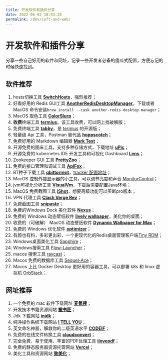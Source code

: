 ```yaml
---
title: 开发软件和插件分享
date: 2022-06-02 18:53:20
permalink: /dev/soft-and-web/
---
```

# 开发软件和插件分享

分享一些自己好用的软件和网址，记录一些开发者必备的傻瓜式配置，方便忘记的时候快速找到。

## 软件推荐

1. hosts切换工具 [**SwitchHosts**](https://www.electronjs.org/apps/switchhosts)，强烈推荐<Badge text="MacOS" type="tip" /><Badge text="Windows" type="info" />；
2. 好看好用的 Redis GUI工具 [**AnotherRedisDesktopManager**](https://gitee.com/qishibo/AnotherRedisDesktopManager)。下载或者 MacOS 命令安装`brew install --cask another-redis-desktop-manager`；
3. MacOS 取色工具 [**ColorSlurp**](https://apps.apple.com/cn/app/colorslurp/id1287239339?l=en&mt=12)<Badge text="MacOS" type="tip" /><Badge text="Windows" type="info" />；
5. **收费**终端工具 [**termius**](https://www.termius.com/)。该工具收费，可以网上找破解版<Badge text="MacOS" type="tip" />；
6. 免费终端工具 [**tabby**](https://github.com/Eugeny/tabby/releases)，是 [termius](https://www.termius.com/) 的开源版<Badge text="MacOS" type="tip" /><Badge text="Windows" type="info" />；
7. 轻量级 Api 工具，Postman 替代品 [**hoppscotch**](https://hoppscotch.io/cn/)<Badge text="Web" type="danger" />；
8. 免费好用的 Markdown 编辑器 [**Mark Text**](https://marktext.app/)<Badge text="MacOS" type="tip" /><Badge text="Windows" type="info" />；
9. 开源免费的图床工具，支持多种存储方式，下载地址 [**uPic**](https://github.com/gee1k/uPic/releases)<Badge text="MacOS" type="tip" /><Badge text="Windows" type="info" />；
10. 开源免费的 kubernetes IDE 开发工具和可视化 Dashboard [**Lens**](https://github.com/lensapp/lens)<Badge text="MacOS" type="tip" /><Badge text="Windows" type="info" />；
11. Zookeeper GUI 工具 [**PrettyZoo**](https://github.com/vran-dev/PrettyZoo/releases)<Badge text="MacOS" type="tip" /><Badge text="Windows" type="info" />；
12. 免费的接口管理和调试工具 [**ApiFox**](https://www.apifox.cn/)<Badge text="MacOS" type="tip" /><Badge text="Windows" type="info" />；
13. BT种子下载工具 [**qbittorrent**](https://github.com/qbittorrent/qBittorrent)，[tracker 配置地址](https://github.com/ngosang/trackerslist/blob/master/trackers_all.txt)<Badge text="Windows" type="info" />；
14. MacOS 控制外接显示器的小工具，可以调节亮度和声音 [MonitorControl](https://github.com/MonitorControl/MonitorControl/releases)<Badge text="MacOS" type="tip" />；
15. jvm可视化分析工具 [**VisualVm**](https://visualvm.github.io/download.html)，下载后需要配置Java环境<Badge text="MacOS" type="tip" /><Badge text="Windows" type="info" />；
16. MacOS 免费截图工具 [**iShot**](https://www.better365.cn/ishot.html)，想要高级功能可以买断pro版本<Badge text="MacOS" type="tip" />；
17. VPN 代理工具 [**Clash Verge Rev**](https://github.com/clash-verge-rev/clash-verge-rev/releases)<Badge text="MacOS" type="tip" /><Badge text="Windows" type="info" />；
18. 免费截图工具 [**snipaste**](https://zh.snipaste.com/)<Badge text="MacOS" type="tip" /><Badge text="Windows" type="info" />；
19. 免费的Windows Dock 美化软件 [**Nexus**](https://www.winstep.net/nexus.asp)<Badge text="MacOS" type="tip" />；
20. 免费的 Windows 动态壁纸软件 [**lively wallpaper**](https://github.com/rocksdanister/lively/releases)，美化你的桌面<Badge text="Windows" type="info" />；
21. 收费的（可破解） MacOS 动态壁纸软件 [**Dynamic Wallpaper for Mac**](https://macoshome.com/app/utilities/6908.html)<Badge text="MacOS" type="tip" />；
22. 免费的 Windows 优化软件 [**optimizer**]([text](https://github.com/hellzerg/optimizer))<Badge text="MacOS" type="tip" /><Badge text="Windows" type="info" />；
23. 有颜也有料，多彩更出彩，一个更现代化的Redis桌面管理客户端[Tiny RDM](https://redis.tinycraft.cc/zh/)<Badge text="MacOS" type="tip" /><Badge text="Windows" type="info" />；
24. Windows桌面美化工具 [Sapphire](https://www.yuque.com/hymnly/ux6umv/ce3cqy419av769fk?singleDoc#vU8gZ)<Badge text="Windows" type="info" />；
25. Windows搜索工具 [Flow-Launcher](https://github.com/Flow-Launcher/Flow.Launcher/releases)<Badge text="Windows" type="info" />；
26. macos 搜索工具 [raycast](https://www.raycast.com/)<Badge text="MacOS" type="tip" />；
27. Macos 免费的数据库工具 [Sequel-Ace](https://github.com/Sequel-Ace/Sequel-Ace)<Badge text="MacOS" type="tip" />；
28. Macos 上比 Docker Desktop 更好用的容器工具，可以部署 k8s 和 linux 虚拟机 [OrbStack](https://docs.orbstack.dev/)<Badge text="MacOS" type="tip" />；


## 网址推荐

1. 一个免费的 mac 软件下载网址 [**麦氪搜**](https://www.imacso.com/)； 
2. 开发技术书籍资源网站 [**搬书匠**](http://www.banshujiang.cn/)；
3. Jdk 下载网站 [**injdk**](https://www.injdk.cn/)；
4. 纯净操作系统下载网站 [**I TELL YOU**](https://next.itellyou.cn/)；
5. 英文命名神器，解救你的二级英语水平 [**CODEIF**](https://unbug.github.io/codelf/)；
6. 免费的在线文件转换工具 [**cloudconvert**](https://cloudconvert.com/)；
7. 完全免费、易于使用、丰富的PDF处理工具 [**ilovepdf**](https://www.ilovepdf.com/zh-cn)；
8. 免费的静态服务器资源托管网站 [**Vercel**](https://vercel.com)；
9. 美化工具和资源网站 [**致美化**](https://zhutix.com/)；
